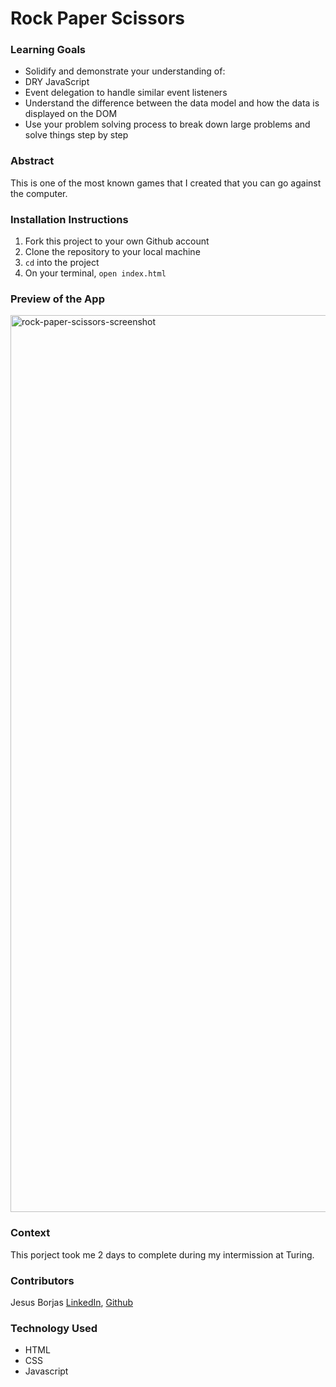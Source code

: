 # Rock Paper Scissors 

### Learning Goals
- Solidify and demonstrate your understanding of:
- DRY JavaScript
- Event delegation to handle similar event listeners
- Understand the difference between the data model and how the data is displayed on the DOM
- Use your problem solving process to break down large problems and solve things step by step

### Abstract
This is one of the most known games that I created that you can go against the computer.

### Installation Instructions
1. Fork this project to your own Github account
2. Clone the repository to your local machine
3. `cd` into the project
4. On your terminal, `open index.html`

### Preview of the App
<img width="1435" alt="rock-paper-scissors-screenshot" src="https://user-images.githubusercontent.com/111095858/213882515-f51adfbe-b37f-403b-b308-e247f3135338.png">

### Context
This porject took me 2 days to complete during my intermission at Turing.

### Contributors
Jesus Borjas [LinkedIn](https://www.linkedin.com/in/jesus-borjas-6589b920a/), [Github](https://github.com/jesusborjas006)

### Technology Used
- HTML
- CSS 
- Javascript

